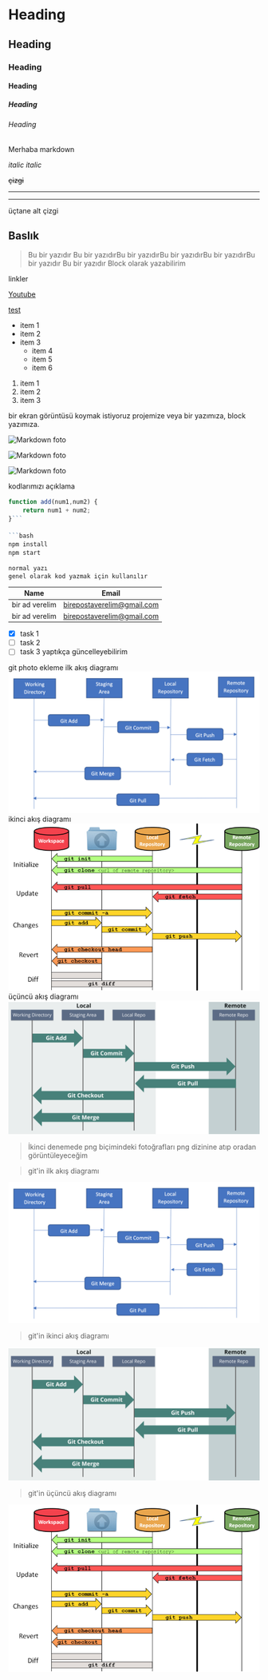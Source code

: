 # Heading
## Heading
### Heading
#### Heading
##### Heading
###### Heading

Merhaba markdown

*italic*
_italic_

~~çizgi~~

---
___
üçtane alt çizgi

## Baslık
>Bu bir yazıdır Bu bir yazıdırBu bir yazıdırBu bir yazıdırBu bir yazıdırBu bir yazıdır
> Bu bir yazıdır
> Block olarak yazabilirim

linkler

[Youtube](https://www.youtube.com/watch?v=k_v0cJjktuc)


[test](https://www.youtube.com/watch?v=k_v0cJjktuc "youtube kanalı")

* item 1
* item 2
* item 3
    * item 4
    * item 5
    * item 6

1. item 1
2. item 2
3. item 3

bir ekran görüntüsü koymak istiyoruz projemize veya bir yazımıza, block yazımıza.

![Markdown foto](https://repository-images.githubusercontent.com/320793869/5c994980-3cbc-11eb-86f0-6460052ed495)

![Markdown foto](https://repository-images.githubusercontent.com/320793869/5c994980-3cbc-11eb-86f0-6460052ed495)

![Markdown foto](https://repository-images.githubusercontent.com/320793869/5c994980-3cbc-11eb-86f0-6460052ed495)

kodlarımızı açıklama

```javascript
function add(num1,num2) {
    return num1 + num2;
}```

```bash
npm install
npm start
```
```
normal yazı 
genel olarak kod yazmak için kullanılır
```

| Name | Email |
| ---- | ----- |
| bir ad verelim | birepostaverelim@gmail.com |
| bir ad verelim | birepostaverelim@gmail.com |


* [x] task 1
* [ ] task 2
* [ ] task 3
yaptıkça güncelleyebilirim

git photo ekleme
ilk akış diagramı
![gitflow](gitworkflow.png)
ikinci akış diagramı
![gitfloww](Git_workflow.png)
üçüncü akış diagramı
![gitflowww](Git-And-Git-Work-Flows.png)

> İkinci denemede png biçimindeki fotoğrafları png dizinine atıp oradan görüntüleyeceğim

>git'in ilk akış diagramı

![gitdiagram](./png/gitflow.png)

>git'in ikinci akış diagramı

![gitdiagram1](./png/gitflow1.png)

>git'in üçüncü akış diagramı

![gitdiagram2](./png/gitflow2.png)